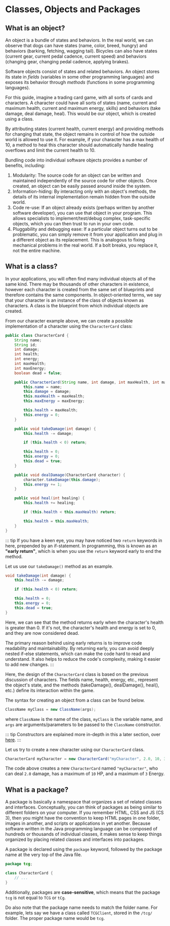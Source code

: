 # Classes, Objects and Packages

## What is an object?
An object is a bundle of states and behaviors. In the real world, we can observe that dogs can have states (name, color, breed, hungry) and behaviors (barking, fetching, wagging tail). Bicycles can also have states (current gear, current pedal cadence, current speed) and behaviors (changing gear, changing pedal cadence, applying brakes).

Software objects consist of states and related behaviors. An object stores its state in *fields* (variables in some other programming languages) and exposes its behavior through *methods* (functions in some programming languages).

For this guide, imagine a trading card game, with all sorts of cards and characters. A character could have all sorts of states (name, current and maximum health, current and maximum energy, skills) and behaviors (take damage, deal damage, heal). This would be our object, which is created using a class.

By attributing states (current health, current energy) and providing methods for changing that state, the object remains in control of how the outside world is allowed to use it. For example, if your character has a max health of 10, a method to heal this character should automatically handle healing overflows and limit the current health to 10.

Bundling code into individual software objects provides a number of benefits, including:
1. Modularity: The source code for an object can be written and maintained independently of the source code for other objects. Once created, an object can be easily passed around inside the system.
2. Information-hiding: By interacting only with an object's methods, the details of its internal implementation remain hidden from the outside world.
3. Code re-use: If an object already exists (perhaps written by another software developer), you can use that object in your program. This allows specialists to implement/test/debug complex, task-specific objects, which you can then trust to run in your own code.
4. Pluggability and debugging ease: If a particular object turns out to be problematic, you can simply remove it from your application and plug in a different object as its replacement. This is analogous to fixing mechanical problems in the real world. If a bolt breaks, you replace it, not the entire machine.

## What is a class?
In your applications, you will often find many individual objects all of the same kind. There may be thousands of other characters in existence, however each character is created from the same set of blueprints and therefore contains the same components. In object-oriented terms, we say that your character is an instance of the class of objects known as characters. A class is the blueprint from which individual objects are created.

From our character example above, we can create a possible implementation of a character using the `CharacterCard` class:
```java
public class CharacterCard {
	String name;
	String id;
	int damage;
	int health;
	int energy;
	int maxHealth;
	int maxEnergy;
	boolean dead = false;

	public CharacterCard(String name, int damage, int maxHealth, int maxEnergy) {
		this.name = name;
		this.damage = damage;
		this.maxHealth = maxHealth;
		this.maxEnergy = maxEnergy;

		this.health = maxHealth;
		this.energy = 0;
	}

	public void takeDamage(int damage) {
		this.health -= damage;

		if (this.health < 0) return;

		this.health = 0;
		this.energy = 0;
		this.dead = true;
	}

	public void dealDamage(CharacterCard character) {
		character.takeDamage(this.damage);
		this.energy += 1;
	}

	public void heal(int healing) {
		this.health += healing;

		if (this.health < this.maxHealth) return;

		this.health = this.maxHealth;
	}
}
```

::: tip
If you have a keen eye, you may have noticed two `return` keywords in here, prepended by an if-statement. In programming, this is known as an **"early return"**, which is when you use the `return` keyword early to end the method. 

Let us use our `takeDamage()` method as an example.
```java
void takeDamage(int damage) {
	this.health -= damage;

	if (this.health < 0) return;

	this.health = 0;
	this.energy = 0;
	this.dead = true;
}
```
Here, we can see that the method returns early when the character's health is greater than 0. If it's not, the character's health and energy is set to 0, and they are now considered dead.

The primary reason behind using early returns is to improve code readability and maintainability. By returning early, you can avoid deeply nested if-else statements, which can make the code hard to read and understand. It also helps to reduce the code's complexity, making it easier to add new changes.
:::

Here, the design of the `CharacterCard` class is based on the previous discussion of characters. The fields name, health, energy, etc., represent the object's state, and the methods (takeDamage(), dealDamage(), heal(), etc.) define its interaction within the game.

The syntax for creating an object from a class can be found below.
```java
ClassName myClass = new ClassName(args);
```
where `ClassName` is the name of the class, `myClass` is the variable name, and `args` are arguments/parameters to be passed to the `ClassName` constructor.

::: tip
Constructors are explained more in-depth in this a later section, over [here](/guide/2/classes-extension#defining-class-constructors).
:::

Let us try to create a new character using our `CharacterCard` class. 
```java
CharacterCard myCharacter = new CharacterCard("myCharacter", 2.0, 10, 3);
```
The code above creates a new `CharacterCard` named `"myCharacter"`, who can deal `2.0` damage, has a maximum of `10` HP, and a maximum of `3` Energy.

## What is a package?
A package is basically a namespace that organizes a set of related classes and interfaces. Conceptually, you can think of packages as being similar to different folders on your computer. If you remember HTML, CSS and JS (CS 3), then you might have the convention to keep HTML pages in one folder, images in another, and scripts or applications in yet another. Because software written in the Java programming language can be composed of hundreds or thousands of individual classes, it makes sense to keep things organized by placing related classes and interfaces into packages.

A package is declared using the `package` keyword, followed by the package name at the very top of the Java file.

```java
package tcg;

class CharacterCard {
	// ...
}
```

Additionally, packages are **case-sensitive**, which means that the package `tcg` is not equal to `TCG` or `tCg`.

Do also note that the package name needs to match the folder name. For example, lets say we have a class called `TCGClient`, stored in the `/tcg/` folder. The proper package name would be `tcg`.